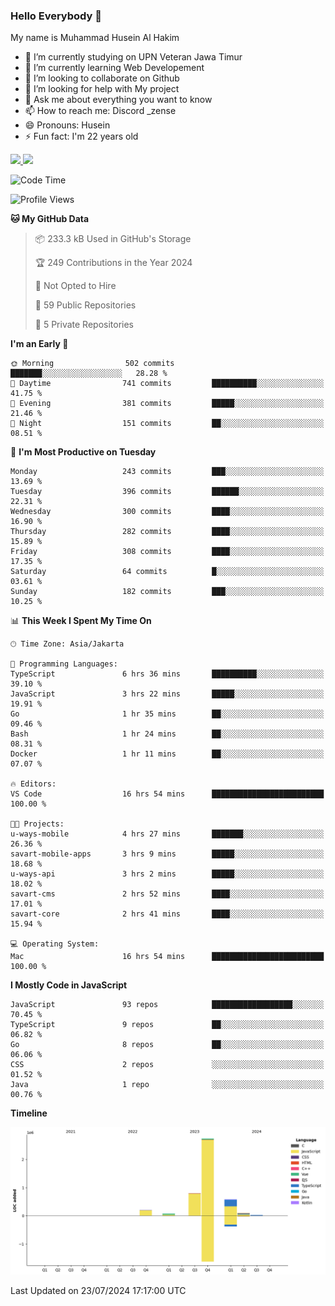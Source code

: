 ### Hello Everybody 👋

My name is Muhammad Husein Al Hakim

- 🔭 I’m currently studying on UPN Veteran Jawa Timur
- 🌱 I’m currently learning Web Developement
- 👯 I’m looking to collaborate on Github
- 🤔 I’m looking for help with My project
- 💬 Ask me about everything you want to know
- 📫 How to reach me: Discord _zense
- 😄 Pronouns: Husein
- ⚡ Fun fact: I'm 22 years old

<p align="left">
<a href="https://github.com/huseinhq">
  <img height="180em" src="https://github-readme-stats-eight-theta.vercel.app/api?username=huseinhq&show_icons=true&theme=algolia&include_all_commits=true&count_private=true"/>
  <img height="180em" src="https://github-readme-stats-eight-theta.vercel.app/api/top-langs/?username=huseinhq&layout=compact&langs_count=8&theme=algolia"/>
</a>
</p>

<!--START_SECTION:waka-->
![Code Time](http://img.shields.io/badge/Code%20Time-1%2C174%20hrs%2026%20mins-blue)

![Profile Views](http://img.shields.io/badge/Profile%20Views-0-blue)

**🐱 My GitHub Data** 

> 📦 233.3 kB Used in GitHub's Storage 
 > 
> 🏆 249 Contributions in the Year 2024
 > 
> 🚫 Not Opted to Hire
 > 
> 📜 59 Public Repositories 
 > 
> 🔑 5 Private Repositories 
 > 
**I'm an Early 🐤** 

```text
🌞 Morning                502 commits         ███████░░░░░░░░░░░░░░░░░░   28.28 % 
🌆 Daytime                741 commits         ██████████░░░░░░░░░░░░░░░   41.75 % 
🌃 Evening                381 commits         █████░░░░░░░░░░░░░░░░░░░░   21.46 % 
🌙 Night                  151 commits         ██░░░░░░░░░░░░░░░░░░░░░░░   08.51 % 
```
📅 **I'm Most Productive on Tuesday** 

```text
Monday                   243 commits         ███░░░░░░░░░░░░░░░░░░░░░░   13.69 % 
Tuesday                  396 commits         ██████░░░░░░░░░░░░░░░░░░░   22.31 % 
Wednesday                300 commits         ████░░░░░░░░░░░░░░░░░░░░░   16.90 % 
Thursday                 282 commits         ████░░░░░░░░░░░░░░░░░░░░░   15.89 % 
Friday                   308 commits         ████░░░░░░░░░░░░░░░░░░░░░   17.35 % 
Saturday                 64 commits          █░░░░░░░░░░░░░░░░░░░░░░░░   03.61 % 
Sunday                   182 commits         ███░░░░░░░░░░░░░░░░░░░░░░   10.25 % 
```


📊 **This Week I Spent My Time On** 

```text
🕑︎ Time Zone: Asia/Jakarta

💬 Programming Languages: 
TypeScript               6 hrs 36 mins       ██████████░░░░░░░░░░░░░░░   39.10 % 
JavaScript               3 hrs 22 mins       █████░░░░░░░░░░░░░░░░░░░░   19.91 % 
Go                       1 hr 35 mins        ██░░░░░░░░░░░░░░░░░░░░░░░   09.46 % 
Bash                     1 hr 24 mins        ██░░░░░░░░░░░░░░░░░░░░░░░   08.31 % 
Docker                   1 hr 11 mins        ██░░░░░░░░░░░░░░░░░░░░░░░   07.07 % 

🔥 Editors: 
VS Code                  16 hrs 54 mins      █████████████████████████   100.00 % 

🐱‍💻 Projects: 
u-ways-mobile            4 hrs 27 mins       ███████░░░░░░░░░░░░░░░░░░   26.36 % 
savart-mobile-apps       3 hrs 9 mins        █████░░░░░░░░░░░░░░░░░░░░   18.68 % 
u-ways-api               3 hrs 2 mins        █████░░░░░░░░░░░░░░░░░░░░   18.02 % 
savart-cms               2 hrs 52 mins       ████░░░░░░░░░░░░░░░░░░░░░   17.01 % 
savart-core              2 hrs 41 mins       ████░░░░░░░░░░░░░░░░░░░░░   15.94 % 

💻 Operating System: 
Mac                      16 hrs 54 mins      █████████████████████████   100.00 % 
```

**I Mostly Code in JavaScript** 

```text
JavaScript               93 repos            ██████████████████░░░░░░░   70.45 % 
TypeScript               9 repos             ██░░░░░░░░░░░░░░░░░░░░░░░   06.82 % 
Go                       8 repos             ██░░░░░░░░░░░░░░░░░░░░░░░   06.06 % 
CSS                      2 repos             ░░░░░░░░░░░░░░░░░░░░░░░░░   01.52 % 
Java                     1 repo              ░░░░░░░░░░░░░░░░░░░░░░░░░   00.76 % 
```



**Timeline**

![Lines of Code chart](https://raw.githubusercontent.com/HuseinHQ/HuseinHQ/main/assets/bar_graph.png)


 Last Updated on 23/07/2024 17:17:00 UTC
<!--END_SECTION:waka-->
